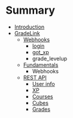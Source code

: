 # Summary

* [Introduction](README.md)
* [GradeLink](rest_api.md)
   * [Webhooks](webhooks.md)
       * [login](login.md)
       * [got_xp](gotxp.md)
       * grade_levelup
   * [Fundamentals](fundamentals.md)
       * Webhooks
   * [REST API](actions.md)
       * [User info](user_info.md)
       * [XP](xp.md)
       * [Courses](courses.md)
       * [Cubes](cubes.md)
       * [Grades](grades.md)

